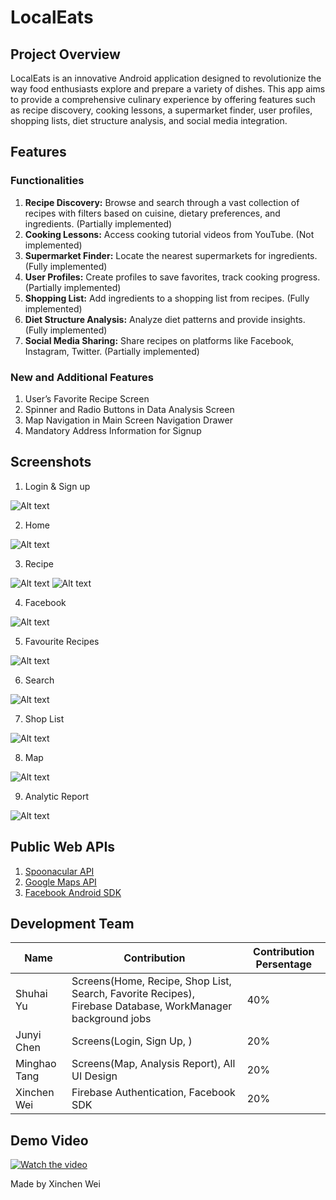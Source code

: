 # LocalEats

## Project Overview
LocalEats is an innovative Android application designed to revolutionize the way food enthusiasts explore and prepare a variety of dishes. This app aims to provide a comprehensive culinary experience by offering features such as recipe discovery, cooking lessons, a supermarket finder, user profiles, shopping lists, diet structure analysis, and social media integration.

## Features

### Functionalities
1. **Recipe Discovery:** Browse and search through a vast collection of recipes with filters based on cuisine, dietary preferences, and ingredients. (Partially implemented)
2. **Cooking Lessons:** Access cooking tutorial videos from YouTube. (Not implemented)
3. **Supermarket Finder:** Locate the nearest supermarkets for ingredients. (Fully implemented)
4. **User Profiles:** Create profiles to save favorites, track cooking progress. (Partially implemented)
5. **Shopping List:** Add ingredients to a shopping list from recipes. (Fully implemented)
6. **Diet Structure Analysis:** Analyze diet patterns and provide insights. (Fully implemented)
7. **Social Media Sharing:** Share recipes on platforms like Facebook, Instagram, Twitter. (Partially implemented)

### New and Additional Features
1. User’s Favorite Recipe Screen
2. Spinner and Radio Buttons in Data Analysis Screen
3. Map Navigation in Main Screen Navigation Drawer
4. Mandatory Address Information for Signup

## Screenshots
1. Login & Sign up

![Alt text](res/login&signup.png)

2. Home

![Alt text](res/home.png)

3. Recipe

![Alt text](res/recipe.png)
![Alt text](res/recipe2.png)

4. Facebook

![Alt text](res/facebook.png)

5. Favourite Recipes

![Alt text](res/fav.png)

6. Search

![Alt text](res/search.png)

7. Shop List

![Alt text](res/shop.png)

8. Map

![Alt text](res/map.png)

9. Analytic Report

![Alt text](res/report.png)


## Public Web APIs
1. [Spoonacular API](https://api.spoonacular.com/)
2. [Google Maps API](https://www.google.com/maps/)
3. [Facebook Android SDK](https://developers.facebook.com/android/)

## Development Team
| Name | Contribution | Contribution Persentage
| --- | --- | --- |
| Shuhai Yu |  Screens(Home, Recipe, Shop List, Search, Favorite Recipes), Firebase Database, WorkManager background jobs | 40% |
| Junyi Chen | Screens(Login, Sign Up, ) | 20% |
| Minghao Tang | Screens(Map, Analysis Report), All UI Design | 20% |
| Xinchen Wei | Firebase Authentication, Facebook SDK | 20% |


## Demo Video

[![Watch the video](https://img.youtube.com/vi/9Z3Z4Z3Z4Z4/maxresdefault.jpg)](https://youtu.be/L0pgw2oAniY)

Made by Xinchen Wei